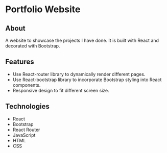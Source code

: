 # Portfolio Website

## About

A website to showcase the projects I have done. It is built with React and decorated with Bootstrap.

## Features

- Use React-router library to dynamically render different pages.
- Use React-bootstrap library to incorporate Bootstrap styling into React components.
- Responsive design to fit different screen size.

## Technologies

- React
- Bootstrap
- React Router
- JavaScript
- HTML
- CSS